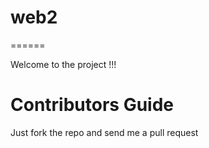 # web2
======

Welcome to the project !!!

Contributors Guide
==================

Just fork the repo and send me a pull request
